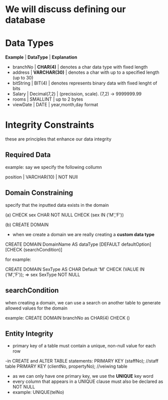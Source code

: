 # We will discuss defining our database 

# Data Types

**Example**      | **DataType**          | **Explanation**
- branchNo | **CHAR(4)**            | denotes a char data type with fixed length 
- address     | **VARCHAR(30)**   | denotes a char with up to a specified length (up to 30)
- bitString    | BIT(4)                 | denotes represents binary data with fixed lenght of bits
- Salary        | Decimal(7,2)      | (precission, scale). (7,2) -> 9999999.99 
- rooms       | SMALLINT          | up to 2 bytes 
- viewDate   | DATE                  | year,month,day format

# Integrity Constraints 
these are principles that enhance our data integrity 

## Required Data
example: say we specify the following collumn

position | VARCHAR(10) | NOT NUll 

## Domain Constraining 
specify that the inputted data exists in the domain 

(a) CHECK 
sex    CHAR NOT NULL
                   CHECK (sex IN ('M','F'))

(b) CREATE DOMAIN
- when we create a domain we are really creating a **custom data type**

CREATE DOMAIN DomainName AS dataType
\[DEFAULT defaultOption]
\[CHECK (searchCondition)]

for example:

CREATE DOMAIN SexType AS CHAR
	Default 'M'
	CHECK (VALUE IN ('M','F'));
=> sex SexType NOT NULL

## searchCondition 
when creating a domain, we can use a search on another table to generate allowed values for the domain 

example:
CREATE DOMAIN branchNo as CHAR(4)
CHECK ()

## Entity Integrity 
- primary key of a table must contain a unique, non-null value for each row 

-in CREATE and ALTER TABLE statements:
	PRIMARY KEY (staffNo); //staff table
	PRIMARY KEY (clientNo, propertyNo); //veiwing table 
- as we can only have one primary key, we use the **UNIQUE** key word 
- every column that appears in a UNIQUE clause must also be declared as NOT NULL
- example: UNIQUE(telNo) 

